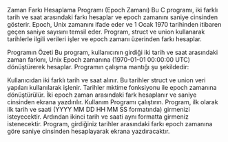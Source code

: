 Zaman Farkı Hesaplama Programı (Epoch Zamanı)
Bu C programı, iki farklı tarih ve saat arasındaki farkı hesaplar ve epoch zamanını saniye cinsinden gösterir. Epoch, Unix zamanını ifade eder ve 1 Ocak 1970 tarihinden itibaren geçen saniye sayısını temsil eder. Program, struct ve union kullanarak tarihlerle ilgili verileri işler ve epoch zamanı üzerinden farkı hesaplar.

Programın Özeti
Bu program, kullanıcının girdiği iki tarih ve saat arasındaki zaman farkını, Unix Epoch zamanına (1970-01-01 00:00:00 UTC) dönüştürerek hesaplar. Programın çalışma mantığı şu şekildedir:

Kullanıcıdan iki farklı tarih ve saat alınır.
Bu tarihler struct ve union veri yapıları kullanılarak işlenir.
Tarihler mktime fonksiyonu ile epoch zamanına dönüştürülür.
İki epoch zaman arasındaki fark hesaplanır ve saniye cinsinden ekrana yazdırılır.
Kullanım
Programı çalıştırın.
Program, ilk olarak ilk tarih ve saati (YYYY MM DD HH MM SS formatında) girmenizi isteyecektir.
Ardından ikinci tarih ve saati aynı formatta girmeniz istenecektir.
Program, girdiğiniz tarihler arasındaki farkı epoch zamanına göre saniye cinsinden hesaplayarak ekrana yazdıracaktır.
